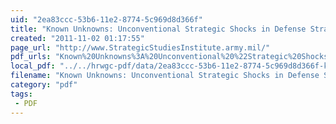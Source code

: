 ```yaml
---
uid: "2ea83ccc-53b6-11e2-8774-5c969d8d366f"
title: "Known Unknowns: Unconventional Strategic Shocks in Defense Strategy Development Authored by Mr. Nathan P. Freier."
created: "2011-11-02 01:17:55"
page_url: "http://www.StrategicStudiesInstitute.army.mil/"
pdf_urls: "Known%20Unknowns%3A%20Unconventional%20%22Strategic%20Shocks%22%20in%20Defense%20Strategy%20Development%20Authored%20by%20Mr.%20Nathan%20P.%20Freier..resources/pub890.pdf"
local_pdf: "../../hrwgc-pdf/data/2ea83ccc-53b6-11e2-8774-5c969d8d366f-known-unknowns-unconventional-strategic-shocks-in-defense-strategy-development-authored-by-mr-nathan-p-freier.pdf"
filename: "Known Unknowns: Unconventional Strategic Shocks in Defense Strategy Development Authored by Mr. Nathan P. Freier..html"
category: "pdf"
tags: 
 - PDF
---
```

